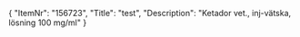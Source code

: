 {
  "ItemNr": "156723",
  "Title": "test",
  "Description": "Ketador vet., inj-vätska, lösning 100 mg/ml"
}